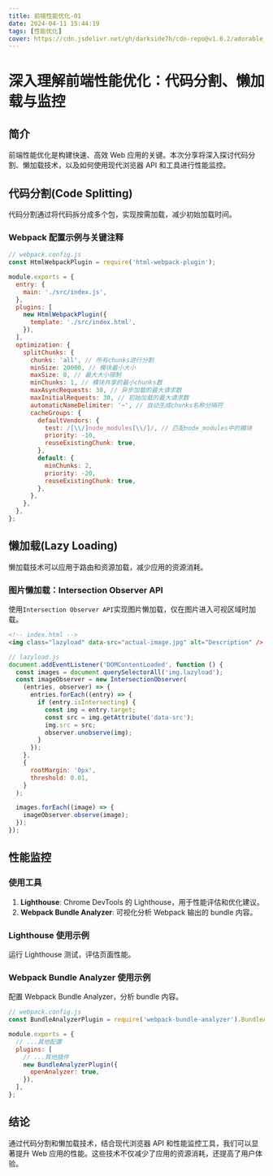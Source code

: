```yaml
---
title: 前端性能优化-01
date: 2024-04-11 15:44:19
tags: [性能优化]
cover: https://cdn.jsdelivr.net/gh/darkside7h/cdn-repo@v1.0.2/adorable_fluffy_persan_cat-wallpaper-1280x720.jpg
---
```


# 深入理解前端性能优化：代码分割、懒加载与监控

## 简介

前端性能优化是构建快速、高效 Web 应用的关键。本次分享将深入探讨代码分割、懒加载技术，以及如何使用现代浏览器 API 和工具进行性能监控。

## 代码分割(Code Splitting)

代码分割通过将代码拆分成多个包，实现按需加载，减少初始加载时间。

### Webpack 配置示例与关键注释

```javascript
// webpack.config.js
const HtmlWebpackPlugin = require('html-webpack-plugin');

module.exports = {
  entry: {
    main: './src/index.js',
  },
  plugins: [
    new HtmlWebpackPlugin({
      template: './src/index.html',
    }),
  ],
  optimization: {
    splitChunks: {
      chunks: 'all', // 所有chunks进行分割
      minSize: 20000, // 模块最小大小
      maxSize: 0, // 最大大小限制
      minChunks: 1, // 模块共享的最小chunks数
      maxAsyncRequests: 30, // 异步加载的最大请求数
      maxInitialRequests: 30, // 初始加载的最大请求数
      automaticNameDelimiter: '~', // 自动生成chunks名称分隔符
      cacheGroups: {
        defaultVendors: {
          test: /[\\/]node_modules[\\/]/, // 匹配node_modules中的模块
          priority: -10,
          reuseExistingChunk: true,
        },
        default: {
          minChunks: 2,
          priority: -20,
          reuseExistingChunk: true,
        },
      },
    },
  },
};
```

## 懒加载(Lazy Loading)

懒加载技术可以应用于路由和资源加载，减少应用的资源消耗。

### 图片懒加载：Intersection Observer API

使用`Intersection Observer API`实现图片懒加载，仅在图片进入可视区域时加载。

```html
<!-- index.html -->
<img class="lazyload" data-src="actual-image.jpg" alt="Description" />
```

```javascript
// lazyload.js
document.addEventListener('DOMContentLoaded', function () {
  const images = document.querySelectorAll('img.lazyload');
  const imageObserver = new IntersectionObserver(
    (entries, observer) => {
      entries.forEach((entry) => {
        if (entry.isIntersecting) {
          const img = entry.target;
          const src = img.getAttribute('data-src');
          img.src = src;
          observer.unobserve(img);
        }
      });
    },
    {
      rootMargin: '0px',
      threshold: 0.01,
    }
  );

  images.forEach((image) => {
    imageObserver.observe(image);
  });
});
```

## 性能监控

### 使用工具

1. **Lighthouse**: Chrome DevTools 的 Lighthouse，用于性能评估和优化建议。
2. **Webpack Bundle Analyzer**: 可视化分析 Webpack 输出的 bundle 内容。

### Lighthouse 使用示例

运行 Lighthouse 测试，评估页面性能。

### Webpack Bundle Analyzer 使用示例

配置 Webpack Bundle Analyzer，分析 bundle 内容。

```javascript
// webpack.config.js
const BundleAnalyzerPlugin = require('webpack-bundle-analyzer').BundleAnalyzerPlugin;

module.exports = {
  // ...其他配置
  plugins: [
    // ...其他插件
    new BundleAnalyzerPlugin({
      openAnalyzer: true,
    }),
  ],
};
```

## 结论

通过代码分割和懒加载技术，结合现代浏览器 API 和性能监控工具，我们可以显著提升 Web 应用的性能。这些技术不仅减少了应用的资源消耗，还提高了用户体验。
